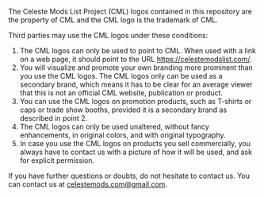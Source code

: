 The Celeste Mods List Project (CML) logos contained in this repository are
the property of CML and the CML logo is the trademark of CML.

Third parties may use the CML logos under these conditions:

1. The CML logos can only be used to point to CML. When used with a
   link on a web page, it should point to the URL https://celestemodslist.com/.
2. You will visualize and promote your own branding more prominent than you use
   the CML logos. The CML logos only can be used as a secondary
   brand, which means it has to be clear for an average viewer that this is not
   an official CML website, publication or product.
3. You can use the CML logos on promotion products, such as T-shirts or
   caps or trade show booths, provided it is a secondary brand as described in
   point 2.
4. The CML logos can only be used unaltered, without fancy enhancements,
   in original colors, and with original typography.
5. In case you use the CML logos on products you sell commercially, you
   always have to contact us with a picture of how it will be used, and ask for
   explicit permission.

If you have further questions or doubts, do not hesitate to contact us. You can
contact us at celestemods.com@gmail.com.
